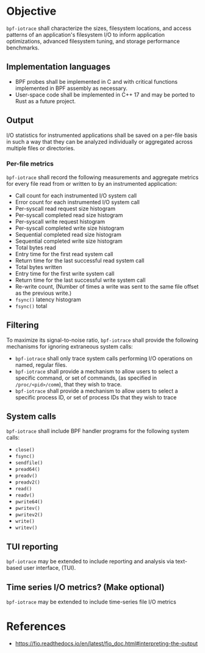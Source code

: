 # Objective
`bpf-iotrace` shall characterize the sizes, filesystem locations, and access patterns of an application's filesystem I/O to inform application optimizations, advanced filesystem tuning, and storage performance benchmarks.

## Implementation languages
* BPF probes shall be implemented in C and with critical functions implemented in BPF assembly as necessary.
* User-space code shall be implemented in C++ 17 and may be ported to Rust as a future project.

## Output
I/O statistics for instrumented applications shall be saved on a per-file basis in such a way that they can be analyzed individually or aggregated across multiple files or directories.

### Per-file metrics
`bpf-iotrace` shall record the following measurements and aggregate metrics for every file read from or written to by an instrumented application:
* Call count for each instrumented I/O system call
* Error count for each instrumented I/O system call
* Per-syscall read request size histogram
* Per-syscall completed read size histogram
* Per-syscall write request histogram
* Per-syscall completed write size histogram
* Sequential completed read size histogram
* Sequential completed write size histogram
* Total bytes read
* Entry time for the first read system call
* Return time for the last successful read system call
* Total bytes written
* Entry time for the first write system call
* Return time for the last successful write system call
* Re-write count, (Number of times a write was sent to the same file offset as the previous write.)
* `fsync()` latency histogram
* `fsync()` total 

## Filtering
To maximize its signal-to-noise ratio, `bpf-iotrace` shall provide the following mechanisms for ignoring extraneous system calls:
* `bpf-iotrace` shall only trace system calls performing I/O operations on named, regular files.
* `bpf-iotrace` shall provide a mechanism to allow users to select a specific command, or set of commands, (as specified in `/proc/<pid>/comm`), that they wish to trace.
* `bpf-iotrace` shall provide a mechanism to allow users to select a specific process ID, or set of process IDs that they wish to trace

## System calls
`bpf-iotrace` shall include BPF handler programs for the following system calls:
* `close()`
* `fsync()`
* `sendfile()`
* `pread64()`
* `preadv()`
* `preadv2()`
* `read()`
* `readv()`
* `pwrite64()`
* `pwritev()`
* `pwritev2()`
* `write()`
* `writev()`

## TUI reporting
`bpf-iotrace` may be extended to include reporting and analysis via text-based user interface, (TUI).

## Time series I/O metrics? (Make optional)
`bpf-iotrace` may be extended to include time-series file I/O metrics

# References
* https://fio.readthedocs.io/en/latest/fio_doc.html#interpreting-the-output